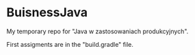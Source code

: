 # BuisnessJava
My temporary repo for "Java w zastosowaniach produkcyjnych". 


First assigments are in the "build.gradle" file. 


